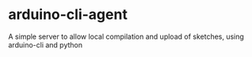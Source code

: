 # arduino-cli-agent
A simple server to allow local compilation and upload of sketches, using arduino-cli and python
